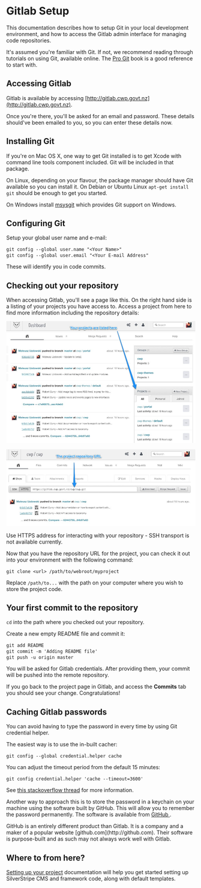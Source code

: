 # Gitlab Setup

This documentation describes how to setup Git in your local development environment, and how to access the Gitlab admin
interface for managing code repositories.

It's assumed you're familiar with Git. If not, we recommend reading through tutorials on using Git, available online.
The [Pro Git](http://git-scm.com/book) book is a good reference to start with.

## Accessing Gitlab

Gitlab is available by accessing [http://gitlab.cwp.govt.nz](http://gitlab.cwp.govt.nz).

Once you're there, you'll be asked for an email and password. These details should've been emailed to you, so you can
enter these details now.

## Installing Git

If you're on Mac OS X, one way to get Git installed is to get Xcode with command line tools component included. Git will
be included in that package.

On Linux, depending on your flavour, the package manager should have Git available so you can install it.  On Debian or
Ubuntu Linux `apt-get install git` should be enough to get you started.

On Windows install [msysgit](http://msysgit.github.com/) which provides Git support on Windows.

## Configuring Git

Setup your global user name and e-mail:

	git config --global user.name "<Your Name>"
	git config --global user.email "<Your E-mail Address"

These will identify you in code commits.

## Checking out your repository

When accessing Gitlab, you'll see a page like this. On the right hand side is a listing of your projects you have
access to. Access a project from here to find more information including the repository details:

![Gitlab projects](_images/gitlab-projects.jpg)

![Gitlab project repository URL](_images/gitlab-project-repo-url.jpg)

<div class="notice" markdown='1'>
Use HTTPS address for interacting with your repository - SSH transport is not available currently.
</div>

Now that you have the repository URL for the project, you can check it out into your environment with the following
command:

	git clone <url> /path/to/webroot/myproject

Replace `/path/to...` with the path on your computer where you wish to store the project code.

## Your first commit to the repository

`cd` into the path where you checked out your repository.

Create a new empty README file and commit it:

	git add README
	git commit -m 'Adding README file'
	git push -u origin master

You will be asked for Gitlab credentials. After providing them, your commit will be pushed into the remote repository.

If you go back to the project page in Gitlab, and access the **Commits** tab you should see your change.
Congratulations!

## Caching Gitlab passwords

You can avoid having to type the password in every time by using Git credential helper.

The easiest way is to use the in-built cacher:

	git config --global credential.helper cache

You can adjust the timeout period from the default 15 minutes:

	git config credential.helper 'cache --timeout=3600'

See [this stackoverflow
thread](http://stackoverflow.com/questions/5343068/is-there-a-way-to-skip-password-typing-when-using-https-github) for
more information.

Another way to approach this is to store the password in a keychain on your machine using the software built by GitHub.
This will allow you to remember the password permanently. The software is available from [GitHub
](https://help.github.com/articles/set-up-git).

<div class="notice" markdown='1'>
GitHub is an entirely different product than Gitlab. It is a company and a maker of a popular website
[github.com](http://github.com). Their software is purpose-built and as such may not always work well with Gitlab.
</div>

## Where to from here?

[Setting up your project](../gitlab/setting-up-your-project) documentation will help you get started setting up
SilverStripe CMS and framework code, along with default templates.

